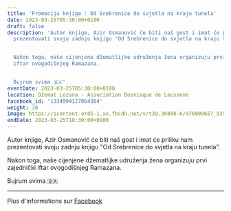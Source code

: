 ```yaml
---
title: 'Promocija knjige : Od Srebrenice do svjetla na kraju tunela'
date: 2023-03-25T05:30:00+0100
draft: false
description: 'Autor knjige, Azir Osmanović će biti naš gost i imat će priliku nam
  prezentovati svoju zadnju knjigu "Od Srebrenice do svjetla na kraju tunela".


  Nakon toga, naše cijenjene džematlijke udruženja žena organizuju prvi zajednički
  iftar ovogodišnjeg Ramazana.


  Bujrum svima 🇧🇦'
eventDate: 2023-03-25T05:30:00+0100
location: Džemat Lozana - Association Bosniaque de Lausanne
facebook_id: '1334994127064384'
weight: 30
image: https://scontent-ord5-1.xx.fbcdn.net/v/t39.30808-6/476009657_935496042044329_8178626072168630847_n.jpg?_nc_cat=101&ccb=1-7&_nc_sid=9e60e4&_nc_ohc=d1b4L7LwIJUQ7kNvwH3--O0&_nc_oc=AdntfP2yNDbhzvQhrMNYvXptJmu5cW13cO_vi-ApqhnyRZMtCi1HVirYzJjq7GDuXvg&_nc_zt=23&_nc_ht=scontent-ord5-1.xx&edm=ABTKTjYEAAAA&_nc_gid=IQESIIzawUrMm0VuhBndRw&_nc_tpa=Q5bMBQGr79JoqHX8gnE8CGtQWMkBJhXOif63U9mfIRXMEDOiSUeCbZJHrij7RuLMxUwxwBz7P_pEoQjtSg&oh=00_AffCf4daSFe9IFRjGEBopUpT2s7RMCZ1vTGOtJGzLEX_YA&oe=6906001C
endDate: 2023-03-25T18:30:00+0100
---
```


Autor knjige, Azir Osmanović će biti naš gost i imat će priliku nam prezentovati svoju zadnju knjigu "Od Srebrenice do svjetla na kraju tunela".

Nakon toga, naše cijenjene džematlijke udruženja žena organizuju prvi zajednički iftar ovogodišnjeg Ramazana.

Bujrum svima 🇧🇦

---

Plus d'informations sur [Facebook](https://facebook.com/events/1334994127064384)